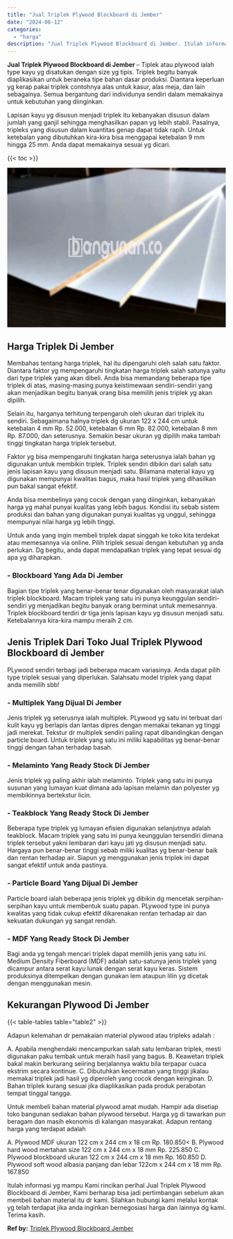 ```yaml
---
title: "Jual Triplek Plywood Blockboard di Jember"
date: "2024-08-12"
categories: 
  - "harga"
description: "Jual Triplek Plywood Blockboard di Jember. Itulah informasi yg mampu Kami rincikan perihal Jual Triplek Plywood Blockboard di Jember, Kami berharap bisa jadi..."
---
```


**Jual Triplek Plywood Blockboard di Jember** – Tiplek atau plywood ialah type kayu yg disatukan dengan size yg tipis. Triplek begitu banyak diaplikasikan untuk beraneka tipe bahan dasar produksi. Diantara keperluan yg kerap pakai triplek contohnya alas untuk kasur, alas meja, dan lain sebagainya. Semua bergantung dari individunya sendiri dalam memakainya untuk kebutuhan yang diinginkan.

Lapisan kayu yg disusun menjadi triplek itu kebanyakan disusun dalam jumlah yang ganjil sehingga menghasilkan papan yg lebih stabil. Pasalnya, tripleks yang disusun dalam kuantitas genap dapat tidak rapih. Untuk ketebalan yang dibutuhkan kira-kira bisa menggapai ketebalan 9 mm hingga 25 mm. Anda dapat memakainya sesuai yg dicari.

{{< toc >}}

![Jual Triplek Plywood Blockboard di Jember](/images/jual-triplek-murah-10.png)

## Harga Triplek Di Jember

Membahas tentang harga triplek, hal itu dipengaruhi oleh salah satu faktor. Diantara faktor yg mempengaruhi tingkatan harga triplek salah satunya yaitu dari type triplek yang akan dibeli. Anda bisa memandang beberapa tipe triplek di atas, masing-masing punya keistimewaan sendiri-sendiri yang akan menjadikan begitu banyak orang bisa memilih jenis triplek yg akan dipilih.

Selain itu, harganya terhitung terpengaruh oleh ukuran dari triplek itu sendiri. Sebagaimana halnya triplek dg ukuran 122 x 244 cm untuk ketebalan 4 mm Rp. 52.000, ketebalan 6 mm Rp. 82.000, ketebalan 8 mm Rp. 87.000, dan seterusnya. Semakin besar ukuran yg dipilih maka tambah tinggi tingkatan harga triplek tersebut.

Faktor yg bisa mempengaruhi tingkatan harga seterusnya ialah bahan yg digunakan untuk membikin triplek. Triplek sendiri dibikin dari salah satu jenis lapisan kayu yang disusun menjadi satu. Bilamana material kayu yg digunakan mempunyai kwalitas bagus, maka hasil triplek yang dihasilkan pun bakal sangat efektif.

Anda bisa membelinya yang cocok dengan yang diinginkan, kebanyakan harga yg mahal punyai kualitas yang lebih bagus. Kondisi itu sebab sistem produksi dan bahan yang digunakan punyai kualitas yg unggul, sehingga mempunyai nilai harga yg lebih tinggi.

Untuk anda yang ingin membeli triplek dapat singgah ke toko kita terdekat atau memesannya via online. Pilih triplek sesuai dengan kebutuhan yg anda perlukan. Dg begitu, anda dapat mendapatkan triplek yang tepat sesuai dg apa yg diharapkan.

### \- Blockboard Yang Ada Di Jember

Bagian tipe triplek yang benar-benar tenar digunakan oleh masyarakat ialah triplek blockboard. Macam triplek yang satu ini punya keunggulan sendiri-sendiri yg menjadikan begitu banyak orang berminat untuk memesannya. Triplek blockboard terdiri dr tiga jenis lapisan kayu yg disusun menjadi satu. Ketebalannya kira-kira mampu meraih 2 cm.

## Jenis Triplek Dari Toko Jual Triplek Plywood Blockboard di Jember

PLywood sendiri terbagi jadi beberapa macam variasinya. Anda dapat pilih type triplek sesuai yang diperlukan. Salahsatu model triplek yang dapat anda memilih sbb!

### \- Multiplek Yang Dijual Di Jember

Jenis triplek yg seterusnya ialah multiplek. PLywood yg satu ini terbuat dari kulit kayu yg berlapis dan lantas dipres dengan memakai tekanan yg tinggi jadi merekat. Tekstur dr multiplek sendiri paling rapat dibandingkan dengan particle board. Untuk triplek yang satu ini miliki kapabilitas yg benar-benar tinggi dengan tahan terhadap basah.

### \- Melaminto Yang Ready Stock Di Jember

Jenis triplek yg paling akhir ialah melaminto. Triplek yang satu ini punya susunan yang lumayan kuat dimana ada lapisan melamin dan polyester yg membikinnya bertekstur licin.

### \- Teakblock Yang Ready Stock Di Jember

Beberapa type triplek yg lumayan efisien digunakan selanjutnya adalah teakblock. Macam triplek yang satu ini punya keunggulan tersendiri dimana triplek tersebut yakni lembaran dari kayu jati yg disusun menjadi satu. Hargaya pun benar-benar tinggi sebab miliki kualitas yg benar-benar baik dan rentan terhadap air. Siapun yg menggunakan jenis triplek ini dapat sangat efektif untuk anda pastinya.

### \- Particle Board Yang Dijual Di Jember

Particle board ialah beberapa jenis triplek yg dibikin dg mencetak serpihan-serpihan kayu untuk membentuk suatu papan. PLywood type ini punya kwalitas yang tidak cukup efektif dikarenakan rentan terhadap air dan kekuatan dukungan yg sangat rendah.

### \- MDF Yang Ready Stock Di Jember

Bagi anda yg tengah mencari triplek dapat memilih jenis yang satu ini. Medium Density Fiberboard (MDF) adalah satu-satunya jenis triplek yang dicampur antara serat kayu lunak dengan serat kayu keras. Sistem produksinya ditempelkan dengan gunakan lem ataupun lilin yg dicetak dengan menggunakan mesin.

## Kekurangan Plywood Di Jember

{{< table-tables table="table2" >}}

Adapun kelemahan dr pemakaian material plywood atau tripleks adalah :

A. Apabila menghendaki mencampurkan salah satu lembaran triplek, mesti digunakan paku tembak untuk meraih hasil yang bagus. B. Keawetan triplek bakal makin berkurang seiiring berjalannya waktu bila terpapar cuaca ekstrim secara kontinue. C. Dibutuhkan kecermatan yang tinggi jikalau memakai triplek jadi hasil yg diperoleh yang cocok dengan keinginan. D. Bahan triplek kurang sesuai jika diaplikasikan pada produk perabotan tempat tinggal tangga.

Untuk membeli bahan material plywood amat mudah. Hampir ada disetiap toko bangunan sediakan bahan plywood tersebut. Harga yg di tawarkan pun beragam dan masih ekonomis di kalangan masyarakat. Adapun rentang harga yang terdapat adalah

A. Plywood MDF ukuran 122 cm x 244 cm x 18 cm Rp. 180.850< B. Plywood hard wood mertahan size 122 cm x 244 cm x 18 mm Rp. 225.850 C. Plywood blockboard ukuran 122 cm x 244 cm x 18 mm Rp. 160.850 D. Plywood soft wood albasia panjang dan lebar 122cm x 244 cm x 18 mm Rp. 167.850

Itulah informasi yg mampu Kami rincikan perihal Jual Triplek Plywood Blockboard di Jember, Kami berharap bisa jadi pertimbangan sebelum akan membeli bahan material itu dr kami. Silahkan hubungi kami melalui kontak yg telah terdapat jika anda inginkan bernegosiasi harga dan lainnya dg kami. Terima kasih.

**Ref by:** [Triplek Plywood Blockboard Jember](https://id.wikipedia.org/wiki/Triplek)
